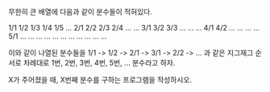 
무한히 큰 배열에 다음과 같이 분수들이 적혀있다.

1/1    1/2    1/3    1/4    1/5    …
2/1    2/2    2/3    2/4    …    …
3/1    3/2    3/3    …    …    …
4/1    4/2    …    …    …    …
5/1    …    …    …    …    …
…    …    …    …    …    …


이와 같이 나열된 분수들을 1/1 -> 1/2 -> 2/1 -> 3/1 -> 2/2 -> … 과 같은 지그재그 순서로 차례대로 1번, 2번, 3번, 4번, 5번, … 분수라고 하자.

X가 주어졌을 때, X번째 분수를 구하는 프로그램을 작성하시오.


